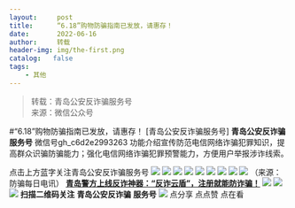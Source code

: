 ```yaml
---
layout:     post
title:      “6.18”购物防骗指南已发放，请惠存！
date:       2022-06-16
author:     转载
header-img: img/the-first.png
catalog:   false
tags:
    - 其他
---
```


<blockquote><p>转载：青岛公安反诈骗服务号<br>
来源：微信公众号</p></blockquote>

#“6.18”购物防骗指南已发放，请惠存！
[青岛公安反诈骗服务号]
**青岛公安反诈骗服务号**
微信号gh_c6d2e2993263
功能介绍宣传防范电信网络诈骗犯罪知识，提高群众识骗防骗能力；强化电信网络诈骗犯罪预警能力，方便用户举报涉诈线索。

点击上方蓝字关注青岛公安反诈骗服务号
![]({{site.baseurl}}/postimg/v8lx8Y7QxRlVn1E4ZbDVG8Nf32fseSQCAApYYE1U4u6Rs2PNeZt3iboeHk0Fo3WF5SFt3RawjCEIq7n5qCVTtEw.jpeg)
![]({{site.baseurl}}/postimg/v8lx8Y7QxRlVn1E4ZbDVG8Nf32fseSQCwpOLANIqsraicojTxD7r7KUCfLkKndGFrVmvmYU2fWtgrKuqHUAibqsA.jpeg)
![]({{site.baseurl}}/postimg/v8lx8Y7QxRlVn1E4ZbDVG8Nf32fseSQChicpCw6cULgVIkGx9x45Y4g2vSmibBQdl8axWv8a53nALRKFnLxaia2GQ.jpeg)
![]({{site.baseurl}}/postimg/v8lx8Y7QxRlVn1E4ZbDVG8Nf32fseSQCibtsFLGpiaT8GAo7cbBHDUOnEpiafIK3fwkRLlOVSlBp0v7Jw3RBhc8Tg.jpeg)
![]({{site.baseurl}}/postimg/v8lx8Y7QxRlVn1E4ZbDVG8Nf32fseSQCicHJNuTbg7y2NibsBeGCjzoZLHEe9JtJ3XQstSoD6tzGF9pDPu4tI4ibA.jpeg)
![]({{site.baseurl}}/postimg/v8lx8Y7QxRlVn1E4ZbDVG8Nf32fseSQC1FQ6avdV3PSgPsIXRcQyH6bPM7Xa4TR0QaTs4G0HOUPFWOdhQuNYsQ.jpeg)
![]({{site.baseurl}}/postimg/v8lx8Y7QxRlVn1E4ZbDVG8Nf32fseSQCFuzqRGEtPQ2mEVTv83nUibdlVV9p0h71g3Sr5K5vLv5xqUrZXjSIrRQ.jpeg)
![]({{site.baseurl}}/postimg/v8lx8Y7QxRlVn1E4ZbDVG8Nf32fseSQC2R0reCtlqQv6JJiceCEvGb3OvW6OVm8Xiau10Y5UQlxRWSk0zjfIEm9Q.jpeg)
![]({{site.baseurl}}/postimg/v8lx8Y7QxRlVn1E4ZbDVG8Nf32fseSQCQk2JhCt5tnGt1NosTsY6nHFib0LyWCVaSNV8jibFmMe4FvtkuC2OaGbg.jpeg)
（来源：防骗每日电讯）
**[青岛警方上线反诈神器：“反诈云盾”，注册就能防诈骗！](https://mp.weixin.qq.com/s?__biz=MzkwODIyMjQyOA==&mid=2247484570&idx=3&sn=1cfc897c984fa6908153b7a1cd767a05&scene=21#wechat_redirect)**
![]({{site.baseurl}}/postimg/SQy6GkyVO2RqnkRS1LiaCZL680hpVrBQr1W1HjqwNniaw0j7X2HqO9qNGoZBaWL9YMCRdpgk4Hlk1ncEusDUhxhw.jpeg)
![]({{site.baseurl}}/postimg/6xI4h676QXzia5naazW6wFR5ml91zib85OnAdBFSTibic8yWLuWic1rKJBicwSgnqzI9icFMSpImia2H4zZhqLVTr724UA.png)
![]({{site.baseurl}}/postimg/1GjWwxYB3dk0QR6pndF2SISfW55mAuAxDQOiaC2Geq1kE9oibrv0xIEyiazCyo7VubILLicuLicBW77qleN0GPJOTAQ.jpeg)
**扫描二维码关注**
**青岛公安反诈骗**
**服务号**
![]({{site.baseurl}}/postimg/6xI4h676QXzia5naazW6wFR5ml91zib85O2ObvfHFG7tH1qAI6iakIGohmLu4siar1ZzMiawQ7QicgfyZFjriavRic3M6Q.png)
点分享
点点赞
点在看
